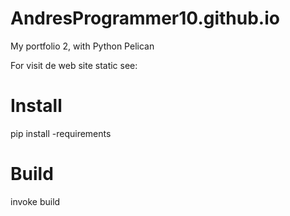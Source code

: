 # AndresProgrammer10.github.io
My portfolio 2, with Python Pelican 

For visit de web site static see:


# Install

pip install -requirements

# Build

invoke build